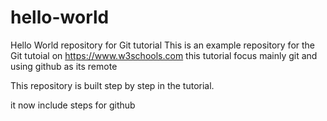 # hello-world
Hello World repository for Git tutorial
This is an example repository for the Git tutoial on https://www.w3schools.com
this tutorial focus mainly git and using github as its remote

This repository is built step by step in the tutorial.

it now include steps for github
